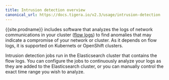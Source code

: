 ```yaml
---
title: Intrusion detection overview
canonical_url: https://docs.tigera.io/v2.3/usage/intrusion-detection
---
```


{{site.prodname}} includes software that analyzes the logs of network communications
in your cluster ([flow logs]) to find anomalies that may indicate a compromise of
your network or cluster.  As it depends on flow logs, it is supported on Kubernets or OpenShift
clusters.

Intrusion detection jobs run in the Elasticsearch cluster that contains the flow
logs. You can configure the jobs to continuously analyze your logs as they are
added to the Elasticsearch cluster, or you can manually control the exact time
range you wish to analyze.


[flow logs]: ../logs/elastic/flow
